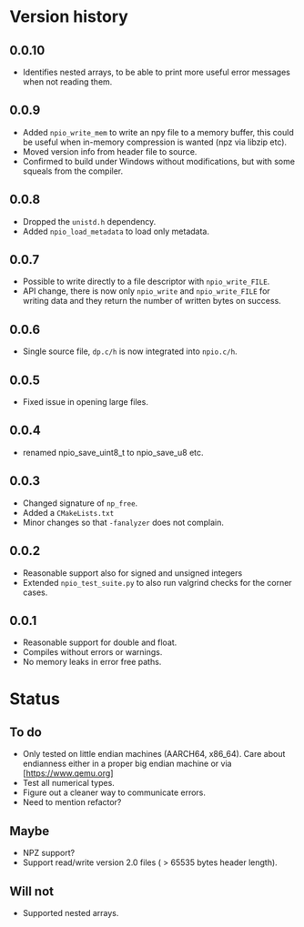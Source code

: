 # Version history

## 0.0.10
 - Identifies nested arrays, to be able to print more useful error
   messages when not reading them.

## 0.0.9
 - Added `npio_write_mem` to write an npy file to a memory buffer,
   this could be useful when in-memory compression is wanted (npz via libzip
   etc).
 - Moved version info from header file to source.
 - Confirmed to build under Windows without modifications, but with
   some squeals from the compiler.

## 0.0.8
- Dropped the `unistd.h` dependency.
- Added `npio_load_metadata` to load only metadata.

## 0.0.7
- Possible to write directly to a file descriptor with `npio_write_FILE`.
- API change, there is now only `npio_write` and `npio_write_FILE` for
  writing data and they return the number of written bytes on success.

## 0.0.6
- Single source file, `dp.c/h` is now integrated into `npio.c/h`.

## 0.0.5
- Fixed issue in opening large files.

## 0.0.4
- renamed npio_save_uint8_t to npio_save_u8 etc.

## 0.0.3
- Changed signature of `np_free`.
- Added a `CMakeLists.txt`
- Minor changes so that `-fanalyzer` does not complain.

## 0.0.2
- Reasonable support also for signed and unsigned integers
- Extended `npio_test_suite.py` to also run valgrind checks for the
  corner cases.

## 0.0.1
- Reasonable support for double and float.
- Compiles without errors or warnings.
- No memory leaks in error free paths.

# Status

## To do
- Only tested on little endian machines (AARCH64, x86_64). Care about
  endianness either in a proper big endian machine or via
  [https://www.qemu.org]
- Test all numerical types.
- Figure out a cleaner way to communicate errors.
- Need to mention refactor?

## Maybe
- NPZ support?
- Support read/write version 2.0 files ( > 65535 bytes header length).

## Will not
- Supported nested arrays.
